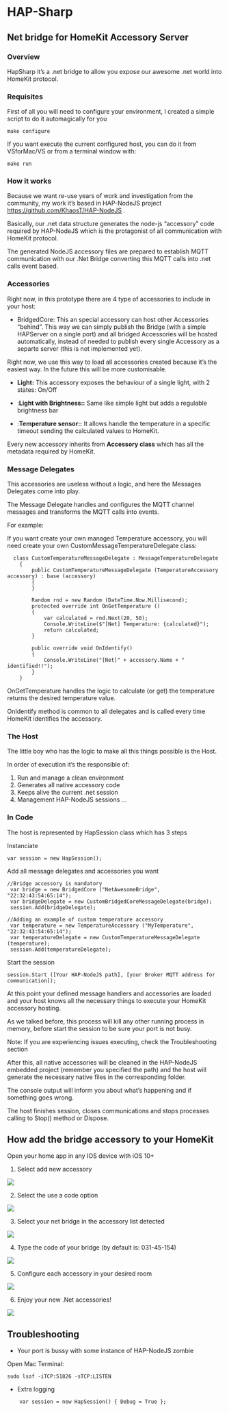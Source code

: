 # HAP-Sharp
## Net bridge for HomeKit Accessory Server  

### Overview

 HapSharp it’s a .net bridge to allow you expose our awesome .net world into HomeKit protocol.

### Requisites

First of all you will need to configure your environment, I created a simple script to do it automagically for you

    make configure

If you want execute the current configured host, you can do it from VSforMac/VS or from a terminal window with:

    make run

### How it works

Because we want re-use years of work and investigation from the community, my work it’s based in HAP-NodeJS project https://github.com/KhaosT/HAP-NodeJS .

Basically, our .net data structure generates the node-js “accessory” code required by HAP-NodeJS which is the protagonist of all communication with HomeKit protocol.

The generated NodeJS accessory files are prepared to establish MQTT communication with our .Net Bridge converting this MQTT calls into .net calls event based.

### Accessories

Right now, in this prototype there are 4 type of accessories to include in your host:

* BridgedCore: This an special accessory can host other Accessories “behind”. This way we can simply publish the Bridge (with a simple HAPServer on a single port) and all bridged Accessories will be hosted automatically, instead of needed to publish every single Accessory as a separte server (this is not implemented yet).

Right now, we use this way to load all accessories created because it’s the easiest way. In the future this will be more customisable.



* **Light:** This accessory exposes the behaviour of a single light, with 2 states: On/Off

* :**Light with Brightness::** Same like simple light but adds a regulable brightness bar

* :**Temperature sensor::** It allows handle the temperature in a specific timeout sending the calculated values to HomeKit.

Every new accessory inherits from **Accessory class** which has all the metadata required by HomeKit.


### Message Delegates

This accessories are useless without a logic, and here the Messages Delegates come into play.

The Message Delegate handles and configures the MQTT channel messages and transforms the MQTT calls into events.

For example:

If you want create your own managed Temperature accessory, you will need create your own CustomMessageTemperatureDelegate class:

```
  class CustomTemperatureMessageDelegate : MessageTemperatureDelegate
    {
        public CustomTemperatureMessageDelegate (TemperatureAccessory accessory) : base (accessory)
        {
        }

        Random rnd = new Random (DateTime.Now.Millisecond);
        protected override int OnGetTemperature ()
        {
            var calculated = rnd.Next(20, 50);
            Console.WriteLine($"[Net] Temperature: {calculated}");
            return calculated;
        }

        public override void OnIdentify()
        {
            Console.WriteLine("[Net]" + accessory.Name + " identified!!");
        }
    }
```

OnGetTemperature handles the logic to calculate (or get) the temperature returns the desired temperature value.

OnIdentify method is common to all delegates and is called every time HomeKit identifies the accessory.


### The Host

The little boy who has the logic to make all this things possible is the Host. 

In order of execution it’s the responsible of:

1. Run and manage a clean environment
2. Generates all native accessory code
3. Keeps alive the current .net session
4. Management HAP-NodeJS sessions …  

### In Code

The host is represented by HapSession class which has 3 steps

Instanciate

```
var session = new HapSession();
```

Add all message delegates and accessories you want

```
//Bridge accessory is mandatory
 var bridge = new BridgedCore ("NetAwesomeBridge", "22:32:43:54:65:14");
 var bridgeDelegate = new CustomBridgedCoreMessageDelegate(bridge);
 session.Add(bridgeDelegate);

//Adding an example of custom temperature accessory
 var temperature = new TemperatureAccessory ("MyTemperature", "22:32:43:54:65:14");
 var temperatureDelegate = new CustomTemperatureMessageDelegate (temperature);
 session.Add(temperatureDelegate);
```

Start the session

```
session.Start ([Your HAP-NodeJS path], [your Broker MQTT address for communication]);
```

At this point your defined message handlers and accessories are loaded and your host knows all the necessary things to execute your HomeKit accessory hosting. 

As we talked before, this process will kill any other running process in memory, before start the session to be sure your port is not busy. 

Note: If you are experiencing issues executing, check the Troubleshooting section

After this, all native accessories will be cleaned in the HAP-NodeJS embedded project (remember you specified the path) and the host will generate the necessary native files in the corresponding folder.

The console output will inform you about what’s happening and if something goes wrong.

The host finishes session, closes communications and stops processes calling to Stop() method or Dispose.


## How add the bridge accessory to your HomeKit

Open your home app in any IOS device with iOS 10+

1. Select add new accessory

![](https://github.com/netonjm/HapSharp/blob/master/images/IMG_0016.PNG)

2. Select the use a code option

![](https://github.com/netonjm/HapSharp/blob/master/images/IMG_0017.PNG)

3. Select your net bridge in the accessory list detected

![](https://github.com/netonjm/HapSharp/blob/master/images/IMG_0018.PNG)

4. Type the code of your bridge (by default is: 031-45-154)

![](https://github.com/netonjm/HapSharp/blob/master/images/IMG_0019.PNG)

5. Configure each accessory in your desired room

![](https://github.com/netonjm/HapSharp/blob/master/images/IMG_0022.PNG)

6. Enjoy your new .Net accessories!

![](https://github.com/netonjm/HapSharp/blob/master/images/IMG_0024.PNG)

## Troubleshooting

* Your port is bussy with some instance of HAP-NodeJS zombie

Open Mac Terminal:

```
sudo lsof -iTCP:51826 -sTCP:LISTEN
```

* Extra logging

```
    var session = new HapSession() { Debug = True };
```
